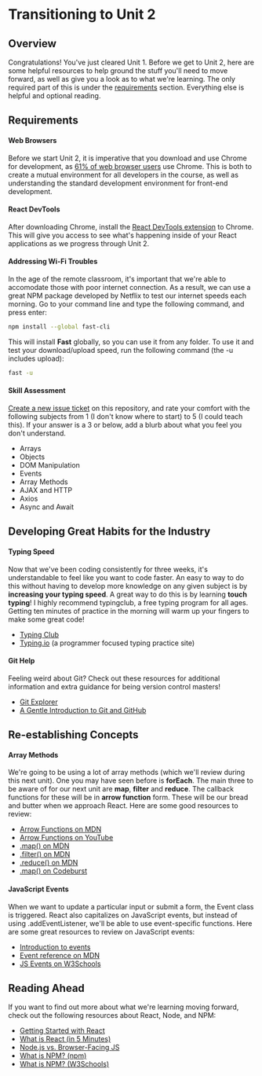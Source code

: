 # Transitioning to Unit 2

## Overview

Congratulations! You've just cleared Unit 1. Before we get to Unit 2, here are some helpful resources to help ground the stuff you'll need to move forward, as well as give you a look as to what we're learning. The only required part of this is under the [requirements](#requirements) section. Everything else is helpful and optional reading.

## Requirements

#### Web Browsers

Before we start Unit 2, it is imperative that you download and use Chrome for development, as [61% of web browser users](https://www.w3counter.com/globalstats.php) use Chrome. This is both to create a mutual environment for all developers in the course, as well as understanding the standard development environment for front-end development.

#### React DevTools

After downloading Chrome, install the [React DevTools extension](https://chrome.google.com/webstore/detail/react-developer-tools/fmkadmapgofadopljbjfkapdkoienihi?hl=en) to Chrome. This will give you access to see what's happening inside of your React applications as we progress through Unit 2. 

#### Addressing Wi-Fi Troubles

In the age of the remote classroom, it's important that we're able to accomodate those with poor internet connection. As a result, we can use a great NPM package developed by Netflix to test our internet speeds each morning. Go to your command line and type the following command, and press enter:

```sh
npm install --global fast-cli
```

This will install __Fast__ globally, so you can use it from any folder. To use it and test your download/upload speed, run the following command (the -u includes upload):

```sh
fast -u
```

#### Skill Assessment

[Create a new issue ticket](https://git.generalassemb.ly/sei-nyc-dragonflies/unit-2-transition/issues) on this repository, and rate your comfort with the following subjects from 1 (I don't know where to start) to 5 (I could teach this). If your answer is a 3 or below, add a blurb about what you feel you don't understand.

- Arrays
- Objects
- DOM Manipulation
- Events
- Array Methods
- AJAX and HTTP
- Axios
- Async and Await

## Developing Great Habits for the Industry

#### Typing Speed

Now that we've been coding consistently for three weeks, it's understandable to feel like you want to code faster. An easy to way to do this without having to develop more knowledge on any given subject is by __increasing your typing speed__. A great way to do this is by learning __touch typing__! I highly recommend typingclub, a free typing program for all ages. Getting ten minutes of practice in the morning will warm up your fingers to make some great code!

- [Typing Club](https://www.typingclub.com/)
- [Typing.io](https://typing.io/) (a programmer focused typing practice site)

#### Git Help

Feeling weird about Git? Check out these resources for additional information and extra guidance for being version control masters!

- [Git Explorer](https://gitexplorer.com/)
- [A Gentle Introduction to Git and GitHub](https://hackernoon.com/a-gentle-introduction-to-git-and-github-the-eli5-way-43f0aa64f2e4)

## Re-establishing Concepts

#### Array Methods

We're going to be using a lot of array methods (which we'll review during this next unit). One you may have seen before is __forEach__. The main three to be aware of for our next unit are __map__, __filter__ and __reduce__. The callback functions for these will be in __arrow function__ form. These will be our bread and butter when we approach React. Here are some good resources to review:

- [Arrow Functions on MDN](https://developer.mozilla.org/en-US/docs/Web/JavaScript/Reference/Functions/Arrow_functions)
- [Arrow Functions on YouTube](https://www.youtube.com/watch?v=h33Srr5J9nY)
- [.map() on MDN](https://developer.mozilla.org/en-US/docs/Web/JavaScript/Reference/Global_Objects/Array/map)
- [.filter() on MDN](https://developer.mozilla.org/en-US/docs/Web/JavaScript/Reference/Global_Objects/Array/filter)
- [.reduce() on MDN](https://developer.mozilla.org/en-US/docs/Web/JavaScript/Reference/Global_Objects/Array/reduce)
- [.map() on Codeburst](https://codeburst.io/learn-understand-javascripts-map-function-ffc059264783)

#### JavaScript Events

When we want to update a particular input or submit a form, the Event class is triggered. React also capitalizes on JavaScript events, but instead of using .addEventListener, we'll be able to use event-specific functions. Here are some great resources to review on JavaScript events:

- [Introduction to events](https://developer.mozilla.org/en-US/docs/Learn/JavaScript/Building_blocks/Events)
- [Event reference on MDN](https://developer.mozilla.org/en-US/docs/Web/Events)
- [JS Events on W3Schools](https://www.w3schools.com/js/js_events.asp)

## Reading Ahead

If you want to find out more about what we're learning moving forward, check out the following resources about React, Node, and NPM:

- [Getting Started with React](https://reactjs.org/docs/getting-started.html#try-react)
- [What is React (in 5 Minutes)](https://www.youtube.com/watch?v=N3AkSS5hXMA)
- [Node.js vs. Browser-Facing JS](https://medium.com/swlh/what-is-node-js-and-how-does-it-differ-from-a-browser-ddebef00cbd9)
- [What is NPM? (npm)](https://nodejs.org/en/knowledge/getting-started/npm/what-is-npm/)
- [What is NPM? (W3Schools)](https://www.w3schools.com/whatis/whatis_npm.asp)
